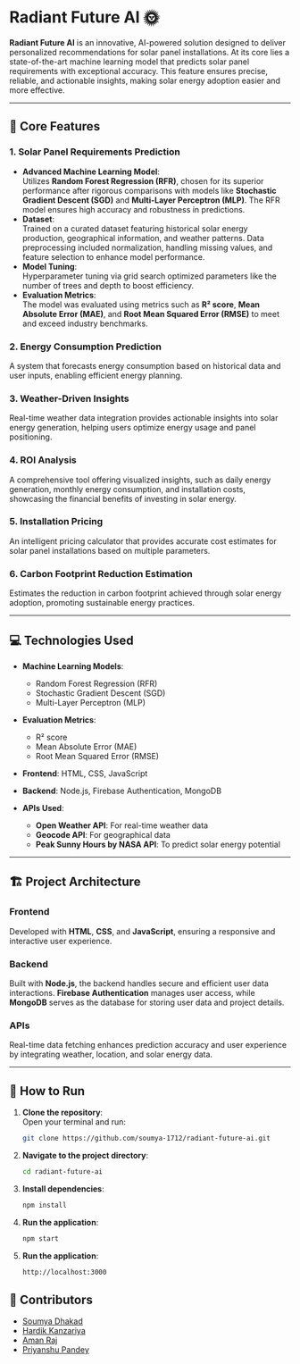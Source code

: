 # Radiant Future AI 🌞

**Radiant Future AI** is an innovative, AI-powered solution designed to deliver personalized recommendations for solar panel installations. At its core lies a state-of-the-art machine learning model that predicts solar panel requirements with exceptional accuracy. This feature ensures precise, reliable, and actionable insights, making solar energy adoption easier and more effective.

---

## 🌟 Core Features

### 1. Solar Panel Requirements Prediction
- **Advanced Machine Learning Model**:  
  Utilizes **Random Forest Regression (RFR)**, chosen for its superior performance after rigorous comparisons with models like **Stochastic Gradient Descent (SGD)** and **Multi-Layer Perceptron (MLP)**. The RFR model ensures high accuracy and robustness in predictions.  
- **Dataset**:  
  Trained on a curated dataset featuring historical solar energy production, geographical information, and weather patterns. Data preprocessing included normalization, handling missing values, and feature selection to enhance model performance.  
- **Model Tuning**:  
  Hyperparameter tuning via grid search optimized parameters like the number of trees and depth to boost efficiency.  
- **Evaluation Metrics**:  
  The model was evaluated using metrics such as **R² score**, **Mean Absolute Error (MAE)**, and **Root Mean Squared Error (RMSE)** to meet and exceed industry benchmarks.

### 2. Energy Consumption Prediction
A system that forecasts energy consumption based on historical data and user inputs, enabling efficient energy planning.

### 3. Weather-Driven Insights
Real-time weather data integration provides actionable insights into solar energy generation, helping users optimize energy usage and panel positioning.

### 4. ROI Analysis
A comprehensive tool offering visualized insights, such as daily energy generation, monthly energy consumption, and installation costs, showcasing the financial benefits of investing in solar energy.

### 5. Installation Pricing
An intelligent pricing calculator that provides accurate cost estimates for solar panel installations based on multiple parameters.

### 6. Carbon Footprint Reduction Estimation
Estimates the reduction in carbon footprint achieved through solar energy adoption, promoting sustainable energy practices.

---

## 💻 Technologies Used

- **Machine Learning Models**:  
  - Random Forest Regression (RFR)  
  - Stochastic Gradient Descent (SGD)  
  - Multi-Layer Perceptron (MLP)  

- **Evaluation Metrics**:  
  - R² score  
  - Mean Absolute Error (MAE)  
  - Root Mean Squared Error (RMSE)  

- **Frontend**: HTML, CSS, JavaScript  
- **Backend**: Node.js, Firebase Authentication, MongoDB  

- **APIs Used**:  
  - **Open Weather API**: For real-time weather data  
  - **Geocode API**: For geographical data  
  - **Peak Sunny Hours by NASA API**: To predict solar energy potential  

---

## 🏗️ Project Architecture

### Frontend
Developed with **HTML**, **CSS**, and **JavaScript**, ensuring a responsive and interactive user experience.

### Backend
Built with **Node.js**, the backend handles secure and efficient user data interactions. **Firebase Authentication** manages user access, while **MongoDB** serves as the database for storing user data and project details.

### APIs
Real-time data fetching enhances prediction accuracy and user experience by integrating weather, location, and solar energy data.

---

## 🚀 How to Run

1. **Clone the repository**:  
   Open your terminal and run:  
   ```bash
   git clone https://github.com/soumya-1712/radiant-future-ai.git

2. **Navigate to the project directory**:
   ```bash
   cd radiant-future-ai
   
3. **Install dependencies**:
   ```bash
   npm install

4. **Run the application**:
   ```bash
   npm start

5. **Run the application**:
   ```bash
   http://localhost:3000

## 🤝 Contributors

- [Soumya Dhakad](https://github.com/soumya-1712)
- [Hardik Kanzariya](https://github.com/MrHardik-k)
- [Aman Raj](https://github.com/Amanraj4482)
- [Priyanshu Pandey](https://github.com/Harshpf)

